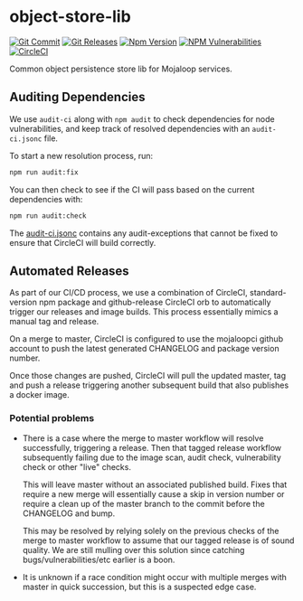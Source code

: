 # object-store-lib

[![Git Commit](https://img.shields.io/github/last-commit/mojaloop/object-store-lib.svg?style=flat)](https://github.com/mojaloop/object-store-lib/commits/master)
[![Git Releases](https://img.shields.io/github/release/mojaloop/object-store-lib.svg?style=flat)](https://github.com/mojaloop/object-store-lib/releases)
[![Npm Version](https://img.shields.io/npm/v/@mojaloop/object-store-lib.svg?style=flat)](https://www.npmjs.com/package/@mojaloop/object-store-lib)
[![NPM Vulnerabilities](https://img.shields.io/snyk/vulnerabilities/npm/@mojaloop/object-store-lib.svg?style=flat)](https://www.npmjs.com/package/@mojaloop/object-store-lib)
[![CircleCI](https://circleci.com/gh/mojaloop/object-store-lib.svg?style=svg)](https://circleci.com/gh/mojaloop/object-store-lib)

Common object persistence store lib for Mojaloop services.

## Auditing Dependencies

We use `audit-ci` along with `npm audit` to check dependencies for node vulnerabilities, and keep track of resolved dependencies with an `audit-ci.jsonc` file.

To start a new resolution process, run:

```bash
npm run audit:fix
```

You can then check to see if the CI will pass based on the current dependencies with:

```bash
npm run audit:check
```

The [audit-ci.jsonc](./audit-ci.jsonc) contains any audit-exceptions that cannot be fixed to ensure that CircleCI will build correctly.

## Automated Releases

As part of our CI/CD process, we use a combination of CircleCI, standard-version
npm package and github-release CircleCI orb to automatically trigger our releases
and image builds. This process essentially mimics a manual tag and release.

On a merge to master, CircleCI is configured to use the mojaloopci github account
to push the latest generated CHANGELOG and package version number.

Once those changes are pushed, CircleCI will pull the updated master, tag and
push a release triggering another subsequent build that also publishes a docker image.

### Potential problems

* There is a case where the merge to master workflow will resolve successfully, triggering
  a release. Then that tagged release workflow subsequently failing due to the image scan,
  audit check, vulnerability check or other "live" checks.

  This will leave master without an associated published build. Fixes that require
  a new merge will essentially cause a skip in version number or require a clean up
  of the master branch to the commit before the CHANGELOG and bump.

  This may be resolved by relying solely on the previous checks of the
  merge to master workflow to assume that our tagged release is of sound quality.
  We are still mulling over this solution since catching bugs/vulnerabilities/etc earlier
  is a boon.

* It is unknown if a race condition might occur with multiple merges with master in
  quick succession, but this is a suspected edge case.
